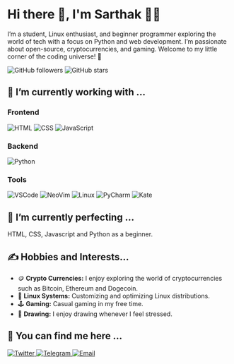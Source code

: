 # Hi there 👋, I'm Sarthak 🧑‍💻

I’m a student, Linux enthusiast, and beginner programmer exploring the world of tech with a focus on Python and web development. I’m passionate about open-source, cryptocurrencies, and gaming. Welcome to my little corner of the coding universe! 🌌

![GitHub followers](https://img.shields.io/github/followers/SarthakTechie?style=social) ![GitHub stars](https://img.shields.io/github/stars/SarthakTechie?style=social)

## 🔧 I’m currently working with ...

### Frontend
![HTML](https://img.shields.io/badge/-HTML-E34F26?style=flat-square&logo=html5&logoColor=white)
![CSS](https://img.shields.io/badge/-CSS-1572B6?style=flat-square&logo=css3)
![JavaScript](https://img.shields.io/badge/-JavaScript-F7DF1E?style=flat-square&logo=javascript&logoColor=black)

### Backend
![Python](https://img.shields.io/badge/-Python-3776AB?style=flat-square&logo=python&logoColor=white)

### Tools
![VSCode](https://img.shields.io/badge/-VSCode-007ACC?style=flat-square&logo=visual-studio-code&logoColor=white)
![NeoVim](https://img.shields.io/badge/-NeoVim-57A143?style=flat-square&logo=neovim&logoColor=white)
![Linux](https://img.shields.io/badge/-Linux-FCC624?style=flat-square&logo=linux&logoColor=black)
![PyCharm](https://img.shields.io/badge/PyCharm-000000?style=for-the-badge&logo=pycharm&logoColor=white)
![Kate](https://img.shields.io/badge/Kate-59A3DB?style=for-the-badge&logo=kate&logoColor=white)

## 🌱 I’m currently perfecting ...

HTML, CSS, Javascript and Python as a beginner.

## ✍️ Hobbies and Interests...

- 🪙 **Crypto Currencies:** I enjoy exploring the world of cryptocurrencies such as Bitcoin, Ethereum and Dogecoin.
- 🐧 **Linux Systems:** Customizing and optimizing Linux distributions.
- 🕹️ **Gaming:** Casual gaming in my free time.
- 🎨 **Drawing:** I enjoy drawing whenever I feel stressed.

## 📧 You can find me here ...

<p align="left">
  <a href="https://x.com/SarthakTechie?t=NeRmYw5PF1R1nPlUQnuqdg&s=09" target="_blank">
    <img src="https://img.shields.io/badge/Twitter-1DA1F2?style=flat-square&logo=twitter&logoColor=white" alt="Twitter" />
  </a>
  <a href="http://t.me/sarthaktechie" target="_blank">
    <img src="https://img.shields.io/badge/Telegram-2CA5E0?style=flat-square&logo=telegram&logoColor=white" alt="Telegram" />
  </a>
  <a href="mailto:sarthaktechie@gmail.com" target="_blank">
    <img src="https://img.shields.io/badge/Email-D14836?style=flat-square&logo=gmail&logoColor=white" alt="Email" />
  </a>
</p>

